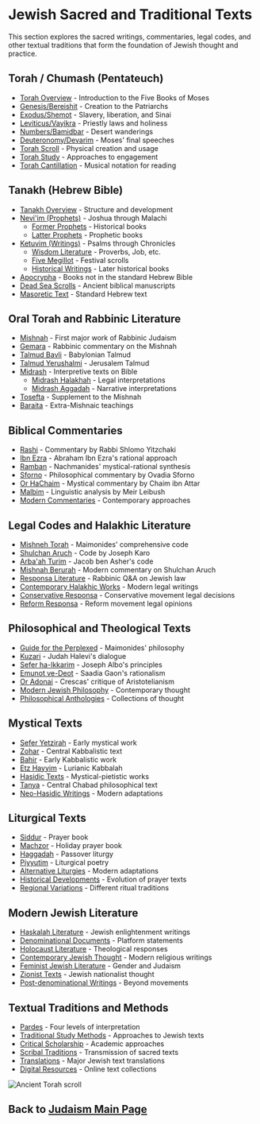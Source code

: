 # Jewish Sacred and Traditional Texts

This section explores the sacred writings, commentaries, legal codes, and other textual traditions that form the foundation of Jewish thought and practice.

## Torah / Chumash (Pentateuch)

- [Torah Overview](./torah_overview.md) - Introduction to the Five Books of Moses
- [Genesis/Bereishit](./genesis.md) - Creation to the Patriarchs
- [Exodus/Shemot](./exodus.md) - Slavery, liberation, and Sinai
- [Leviticus/Vayikra](./leviticus.md) - Priestly laws and holiness
- [Numbers/Bamidbar](./numbers.md) - Desert wanderings
- [Deuteronomy/Devarim](./deuteronomy.md) - Moses' final speeches
- [Torah Scroll](./torah_scroll.md) - Physical creation and usage
- [Torah Study](./torah_study.md) - Approaches to engagement
- [Torah Cantillation](./cantillation.md) - Musical notation for reading

## Tanakh (Hebrew Bible)

- [Tanakh Overview](./tanakh_overview.md) - Structure and development
- [Nevi'im (Prophets)](./neviim.md) - Joshua through Malachi
  - [Former Prophets](./former_prophets.md) - Historical books
  - [Latter Prophets](./latter_prophets.md) - Prophetic books
- [Ketuvim (Writings)](./ketuvim.md) - Psalms through Chronicles
  - [Wisdom Literature](./wisdom_literature.md) - Proverbs, Job, etc.
  - [Five Megillot](./megillot.md) - Festival scrolls
  - [Historical Writings](./historical_writings.md) - Later historical books
- [Apocrypha](./apocrypha.md) - Books not in the standard Hebrew Bible
- [Dead Sea Scrolls](./dead_sea_scrolls.md) - Ancient biblical manuscripts
- [Masoretic Text](./masoretic_text.md) - Standard Hebrew text

## Oral Torah and Rabbinic Literature

- [Mishnah](./mishnah.md) - First major work of Rabbinic Judaism
- [Gemara](./gemara.md) - Rabbinic commentary on the Mishnah
- [Talmud Bavli](./talmud_bavli.md) - Babylonian Talmud
- [Talmud Yerushalmi](./talmud_yerushalmi.md) - Jerusalem Talmud
- [Midrash](./midrash.md) - Interpretive texts on Bible
  - [Midrash Halakhah](./midrash_halakhah.md) - Legal interpretations
  - [Midrash Aggadah](./midrash_aggadah.md) - Narrative interpretations
- [Tosefta](./tosefta.md) - Supplement to the Mishnah
- [Baraita](./baraita.md) - Extra-Mishnaic teachings

## Biblical Commentaries

- [Rashi](./rashi.md) - Commentary by Rabbi Shlomo Yitzchaki
- [Ibn Ezra](./ibn_ezra.md) - Abraham Ibn Ezra's rational approach
- [Ramban](./ramban.md) - Nachmanides' mystical-rational synthesis
- [Sforno](./sforno.md) - Philosophical commentary by Ovadia Sforno
- [Or HaChaim](./or_hachaim.md) - Mystical commentary by Chaim ibn Attar
- [Malbim](./malbim.md) - Linguistic analysis by Meir Leibush
- [Modern Commentaries](./modern_commentaries.md) - Contemporary approaches

## Legal Codes and Halakhic Literature

- [Mishneh Torah](./mishneh_torah.md) - Maimonides' comprehensive code
- [Shulchan Aruch](./shulchan_aruch.md) - Code by Joseph Karo
- [Arba'ah Turim](./arbaah_turim.md) - Jacob ben Asher's code
- [Mishnah Berurah](./mishnah_berurah.md) - Modern commentary on Shulchan Aruch
- [Responsa Literature](./responsa.md) - Rabbinic Q&A on Jewish law
- [Contemporary Halakhic Works](./contemporary_halakhah.md) - Modern legal writings
- [Conservative Responsa](./conservative_responsa.md) - Conservative movement legal decisions
- [Reform Responsa](./reform_responsa.md) - Reform movement legal opinions

## Philosophical and Theological Texts

- [Guide for the Perplexed](./guide_perplexed.md) - Maimonides' philosophy
- [Kuzari](./kuzari.md) - Judah Halevi's dialogue
- [Sefer ha-Ikkarim](./sefer_ikkarim.md) - Joseph Albo's principles
- [Emunot ve-Deot](./emunot_vedeot.md) - Saadia Gaon's rationalism
- [Or Adonai](./or_adonai.md) - Crescas' critique of Aristotelianism
- [Modern Jewish Philosophy](./modern_philosophy.md) - Contemporary thought
- [Philosophical Anthologies](./philosophical_anthologies.md) - Collections of thought

## Mystical Texts

- [Sefer Yetzirah](./sefer_yetzirah.md) - Early mystical work
- [Zohar](./zohar.md) - Central Kabbalistic text
- [Bahir](./bahir.md) - Early Kabbalistic work
- [Etz Hayyim](./etz_hayyim.md) - Lurianic Kabbalah
- [Hasidic Texts](./hasidic_texts.md) - Mystical-pietistic works
- [Tanya](./tanya.md) - Central Chabad philosophical text
- [Neo-Hasidic Writings](./neo_hasidic_writings.md) - Modern adaptations

## Liturgical Texts

- [Siddur](./siddur.md) - Prayer book
- [Machzor](./machzor.md) - Holiday prayer book
- [Haggadah](./haggadah.md) - Passover liturgy
- [Piyyutim](./piyyutim.md) - Liturgical poetry
- [Alternative Liturgies](./alternative_liturgies.md) - Modern adaptations
- [Historical Developments](./liturgical_development.md) - Evolution of prayer texts
- [Regional Variations](./liturgical_variations.md) - Different ritual traditions

## Modern Jewish Literature

- [Haskalah Literature](./haskalah_literature.md) - Jewish enlightenment writings
- [Denominational Documents](./denominational_documents.md) - Platform statements
- [Holocaust Literature](./holocaust_literature.md) - Theological responses
- [Contemporary Jewish Thought](./contemporary_thought.md) - Modern religious writings
- [Feminist Jewish Literature](./feminist_literature.md) - Gender and Judaism
- [Zionist Texts](./zionist_texts.md) - Jewish nationalist thought
- [Post-denominational Writings](./post_denominational_writings.md) - Beyond movements

## Textual Traditions and Methods

- [Pardes](./pardes.md) - Four levels of interpretation
- [Traditional Study Methods](./study_methods.md) - Approaches to Jewish texts
- [Critical Scholarship](./critical_scholarship.md) - Academic approaches
- [Scribal Traditions](./scribal_traditions.md) - Transmission of sacred texts
- [Translations](./translations.md) - Major Jewish text translations
- [Digital Resources](./digital_resources.md) - Online text collections

![Ancient Torah scroll](ancient_torah_scroll.jpg)

## Back to [Judaism Main Page](../README.md) 